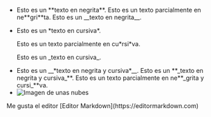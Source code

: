 <ul>
  <li>Esto es un **texto en negrita**.
Esto es un texto parcialmente en ne**gri**ta.
Esto es un __texto en negrita__.
</li>
  <li>
    <p>Esto es un *texto en cursiva*.</p>
    <p>Esto es un texto parcialmente en cu*rsi*va.</p>
    <p>Esto es un _texto en cursiva_.</p>
  </li>
  <li>Esto es un __*texto en negrita y cursiva*__.
Esto es un **_texto en negrita y cursiva_**.
Esto es un texto parcialmente en ne**_grita y cursi_**va.</li>
<li><img src="https://media.istockphoto.com/id/184103864/es/foto/nubes-en-el-cielo.jpg?s=612x612&w=0&k=20&c=owehXuhW5eJ9TgWcrGkJwCeYWXxfGBItcaaHmtNS4tY=" alt="Imagen de unas nubes" title="Nubes"></li>
</ul>
Me gusta el editor [Editor Markdown](https://editormarkdown.com)